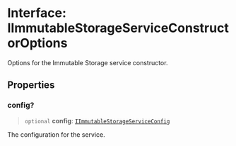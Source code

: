 # Interface: IImmutableStorageServiceConstructorOptions

Options for the Immutable Storage service constructor.

## Properties

### config?

> `optional` **config**: [`IImmutableStorageServiceConfig`](IImmutableStorageServiceConfig.md)

The configuration for the service.
